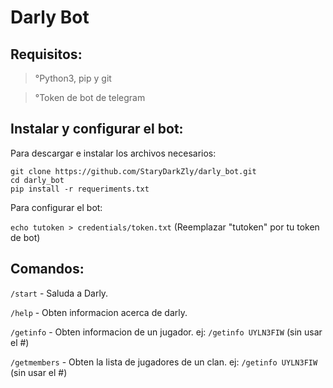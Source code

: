 # Darly Bot

## Requisitos:

>°Python3, pip y git

>°Token de bot de telegram

## Instalar y configurar el bot:

 Para descargar e instalar los archivos necesarios:

```
git clone https://github.com/StaryDarkZly/darly_bot.git
cd darly_bot
pip install -r requeriments.txt
```

 Para configurar el bot:

`echo tutoken > credentials/token.txt` (Reemplazar "tutoken" por tu token de bot)

## Comandos:

`/start`      - Saluda a Darly.

`/help`       - Obten informacion acerca de darly.

`/getinfo`    - Obten informacion de un jugador.
    ej: `/getinfo UYLN3FIW`  (sin usar el #)

`/getmembers` - Obten la lista de jugadores de un clan.
    ej: `/getinfo UYLN3FIW`  (sin usar el #)
